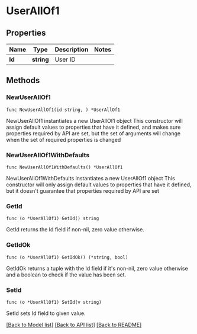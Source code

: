 # UserAllOf1

## Properties

Name | Type | Description | Notes
------------ | ------------- | ------------- | -------------
**Id** | **string** | User ID | 

## Methods

### NewUserAllOf1

`func NewUserAllOf1(id string, ) *UserAllOf1`

NewUserAllOf1 instantiates a new UserAllOf1 object
This constructor will assign default values to properties that have it defined,
and makes sure properties required by API are set, but the set of arguments
will change when the set of required properties is changed

### NewUserAllOf1WithDefaults

`func NewUserAllOf1WithDefaults() *UserAllOf1`

NewUserAllOf1WithDefaults instantiates a new UserAllOf1 object
This constructor will only assign default values to properties that have it defined,
but it doesn't guarantee that properties required by API are set

### GetId

`func (o *UserAllOf1) GetId() string`

GetId returns the Id field if non-nil, zero value otherwise.

### GetIdOk

`func (o *UserAllOf1) GetIdOk() (*string, bool)`

GetIdOk returns a tuple with the Id field if it's non-nil, zero value otherwise
and a boolean to check if the value has been set.

### SetId

`func (o *UserAllOf1) SetId(v string)`

SetId sets Id field to given value.



[[Back to Model list]](../README.md#documentation-for-models) [[Back to API list]](../README.md#documentation-for-api-endpoints) [[Back to README]](../README.md)


